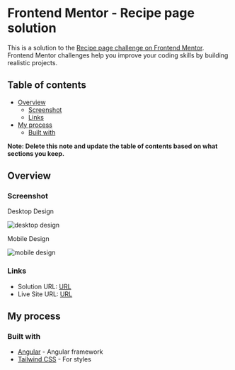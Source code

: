 # Frontend Mentor - Recipe page solution

This is a solution to the [Recipe page challenge on Frontend Mentor](https://www.frontendmentor.io/challenges/recipe-page-KiTsR8QQKm). Frontend Mentor challenges help you improve your coding skills by building realistic projects.

## Table of contents

- [Overview](#overview)
  - [Screenshot](#screenshot)
  - [Links](#links)
- [My process](#my-process)
  - [Built with](#built-with)

**Note: Delete this note and update the table of contents based on what sections you keep.**

## Overview

### Screenshot

Desktop Design

![desktop design](https://github.com/Mohammed-Mounir/recipe-page-tailwindcss/assets/10738474/4646e67c-6ef4-44cd-9299-8f4d6a77f976)

Mobile Design

![mobile design](https://github.com/Mohammed-Mounir/recipe-page-tailwindcss/assets/10738474/53526072-3b59-44d1-aa55-4daa910bac63)


### Links

- Solution URL: [URL](https://github.com/Mohammed-Mounir/recipe-page-tailwindcs)
- Live Site URL: [URL](https://mohammed-mounir.github.io/recipe-page-tailwindcss/)

## My process

### Built with

- [Angular](https://angular.dev/) - Angular framework
- [Tailwind CSS](https://tailwindcss.com/) - For styles
